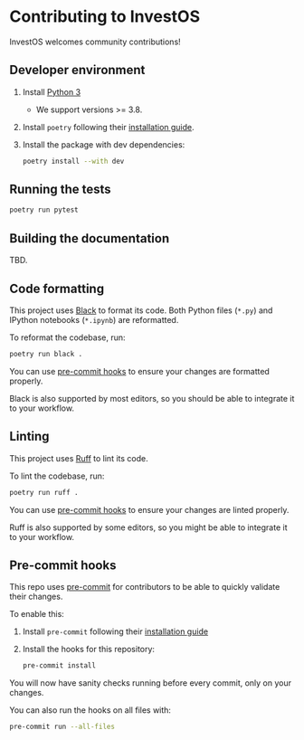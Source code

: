# Contributing to InvestOS

InvestOS welcomes community contributions!

## Developer environment

1. Install [Python 3](https://www.python.org/downloads/)
    - We support versions >= 3.8.
2. Install `poetry` following their [installation guide](https://python-poetry.org/docs/#installation).
3. Install the package with dev dependencies:

    ```sh
    poetry install --with dev
    ```

## Running the tests

```sh
poetry run pytest
```

## Building the documentation

TBD.

## Code formatting

This project uses [Black](https://black.readthedocs.io/en/stable/) to format its code.
Both Python files (`*.py`) and IPython notebooks (`*.ipynb`) are reformatted.

To reformat the codebase, run:

```sh
poetry run black .
```

You can use [pre-commit hooks](#pre-commit-hooks) to ensure your changes are formatted properly.

Black is also supported by most editors, so you should be able to integrate it to your workflow.

## Linting

This project uses [Ruff](https://beta.ruff.rs/docs/) to lint its code.

To lint the codebase, run:

```sh
poetry run ruff .
```

You can use [pre-commit hooks](#pre-commit-hooks) to ensure your changes are linted properly.

Ruff is also supported by some editors, so you might be able to integrate it to your workflow.

## Pre-commit hooks

This repo uses [pre-commit](https://pre-commit.com/) for contributors to be able to quickly validate their changes.

To enable this:

1. Install `pre-commit` following their [installation guide](https://pre-commit.com/#install)
2. Install the hooks for this repository:

    ```sh
    pre-commit install
    ```

You will now have sanity checks running before every commit, only on your changes.

You can also run the hooks on all files with:

```sh
pre-commit run --all-files
```
